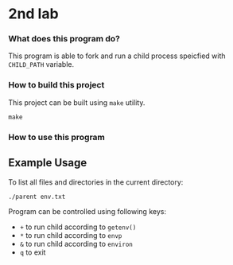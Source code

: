 
# 2nd lab

### What does this program do?

This program is able to fork and run a child process speicfied with `CHILD_PATH` variable.

### How to build this project

This project can be built using `make` utility. 

```
make 
```



### How to use this program
## Example Usage
To list all files and directories in the current directory:
```
./parent env.txt
```
Program can be controlled using following keys:

* `+` to run child according to `getenv()`
* `*` to run child according to `envp`
* `&` to run child according to `environ`
* `q` to exit
